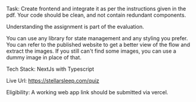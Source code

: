Task: Create frontend and integrate it as per the instructions given in the pdf. Your code should be clean, and not contain redundant components. 

Understanding the assignment is part of the evaluation.

You can use any library for state management and any styling you prefer. You can refer to the published website to get a better view of the flow and extract the images. If you still can't find some images, you can use a dummy image in place of that.

Tech Stack: NextJs with Typescript

Live Url:  https://stellarsleep.com/quiz


Eligibility:   A working web app link should be submitted via vercel.